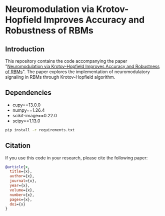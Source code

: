 # Neuromodulation via Krotov-Hopfield Improves Accuracy and Robustness of RBMs

## Introduction
This repository contains the code accompanying the paper "[Neuromodulation via Krotov-Hopfield Improves Accuracy and Robustness of RBMs](link)". 
The paper explores the implementation of neuromodulatory signaling in RBMs through Krotov-Hopfield algorithm.

## Dependencies

- cupy==13.0.0  
- numpy==1.26.4
- scikit-image==0.22.0
- scipy==1.13.0

```bash
pip install -r requirements.txt
```
## Citation

If you use this code in your research, please cite the following paper:

```bibtex
@article{x,
  title={x},
  author={x},
  journal={x},
  year={x},
  volume={x},
  number={x},
  pages={x},
  doi={x}
}


